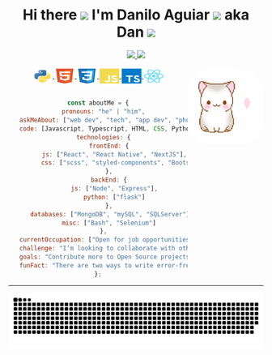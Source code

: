 <h1 align="center">
Hi there <img src="https://media.giphy.com/media/WUlplcMpOCEmTGBtBW/giphy.gif" width="40px"> I'm Danilo Aguiar <img src="https://media.giphy.com/media/VgCDAzcKvsR6OM0uWg/giphy.gif" width="50"> aka Dan <img src="https://user-images.githubusercontent.com/5679180/79618120-0daffb80-80be-11ea-819e-d2b0fa904d07.gif" width="27px">
</h1>

<div align="center">
  <a href="https://github.com/cutekitten001">
  <img height="180em" src="https://github-readme-stats.vercel.app/api?username=cutekitten001&show_icons=true&theme=dracula&include_all_commits=true&count_private=true"/>
  <img height="180em" src="https://github-readme-stats.vercel.app/api/top-langs/?username=cutekitten001&layout=compact&langs_count=7&theme=dracula"/>
</div>
<div style="display: inline_block" align="center"><br>
  <img align="center" alt="Dan-Python" height="30" width="40" src="https://raw.githubusercontent.com/devicons/devicon/master/icons/python/python-original.svg">
  <img align="center" alt="Dan-HTML" height="30" width="40" src="https://raw.githubusercontent.com/devicons/devicon/master/icons/html5/html5-original.svg">
  <img align="center" alt="Dan-CSS" height="30" width="40" src="https://raw.githubusercontent.com/devicons/devicon/master/icons/css3/css3-original.svg">
  <img align="center" alt="Dan-Js" height="30" width="40" src="https://raw.githubusercontent.com/devicons/devicon/master/icons/javascript/javascript-plain.svg">
  <img align="center" alt="Dan-Ts" height="30" width="40" src="https://raw.githubusercontent.com/devicons/devicon/master/icons/typescript/typescript-plain.svg">
  <img align="center" alt="Dan-React" height="30" width="40" src="https://raw.githubusercontent.com/devicons/devicon/master/icons/react/react-original.svg">
  
  <img align="right" alt="Dan-pic" height="150" style="border-radius:50px;" src="https://github.com/cutekitten001/cutekitten001/blob/cabfb9958b146d4b6ddf8d2256d2769909e41bd7/tumblr_mjso17bD5O1rjcxgso1_400.gif">
</div>
 
 ##
  
 <div>
   
   <section align="center">
   
```javascript
const aboutMe = {
   pronouns: "he" | "him",
   askMeAbout: ["web dev", "tech", "app dev", "photography"],
   code: [Javascript, Typescript, HTML, CSS, Python, React, React Native],
   technologies: {
      frontEnd: {
         js: ["React", "React Native", "NextJS"],
         css: ["scss", "styled-components", "Bootstrap"]
      },
      backEnd: {
         js: ["Node", "Express"],
         python: ["flask"]
      },
      databases: ["MongoDB", "mySQL", "SQLServer"],
      misc: ["Bash", "Selenium"]
   },
   currentOccupation: ["Open for job opportunities"],
   challenge: "I’m looking to collaborate with other content creators",
   goals: "Contribute more to Open Source projects",
   funFact: "There are two ways to write error-free programs; only the third one works"
};
```
----
</section>
   
  ![Snake animation](https://github.com/cutekitten001/cutekitten001/blob/cabfb9958b146d4b6ddf8d2256d2769909e41bd7/github-contribution-grid-snake.svg) 
 
 </div>
